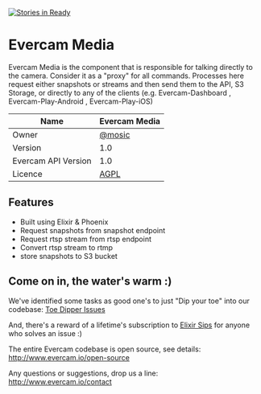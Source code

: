 [![Stories in Ready](https://badge.waffle.io/evercam/evercam-media.png?label=ready&title=Ready)](https://waffle.io/evercam/evercam-media)
# Evercam Media

Evercam Media is the component that is responsible for talking directly to the camera. Consider it as a "proxy" for all commands. Processes here request either snapshots or streams and then send them to the API, S3 Storage, or directly to any of the clients (e.g. Evercam-Dashboard , Evercam-Play-Android , Evercam-Play-iOS)

| Name   | Evercam Media  |
| --- | --- |
| Owner   | [@mosic](https://github.com/mosic)   |
| Version  | 1.0 |
| Evercam API Version  | 1.0  |
| Licence | [AGPL](https://tldrlegal.com/license/gnu-affero-general-public-license-v3-%28agpl-3.0%29) |

## Features

* Built using Elixir & Phoenix
* Request snapshots from snapshot endpoint
* Request rtsp stream from rtsp endpoint
* Convert rtsp stream to rtmp
* store snapshots to S3 bucket

## Come on in, the water's warm :)

We've identified some tasks as good one's to just "Dip your toe" into our codebase: [Toe Dipper Issues](https://github.com/evercam/evercam-media/labels/Difficulty%20-%20Toe%20Dipper)

And, there's a reward of a lifetime's subscription to [Elixir Sips](http://elixirsips.com/) for anyone who solves an issue :)

The entire Evercam codebase is open source, see details: http://www.evercam.io/open-source

Any questions or suggestions, drop us a line: http://www.evercam.io/contact
